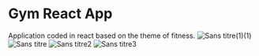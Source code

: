 # Gym React App <br/>
Application coded in react based on the theme of fitness.
![Sans titre(1)(1)](https://user-images.githubusercontent.com/73282517/144597883-4143ca4f-cbd7-4540-95bd-ddebba2913ea.png)
![Sans titre](https://user-images.githubusercontent.com/73282517/144601949-2ae5c9ac-6120-4248-9246-815e90cda82a.jpg)
![Sans titre2](https://user-images.githubusercontent.com/73282517/144601955-376f52d6-8f9e-49a9-a4fc-227d44630c93.jpg)
![Sans titre3](https://user-images.githubusercontent.com/73282517/144601963-945ed676-e409-4878-a74c-6bd3af3ec280.jpg)
